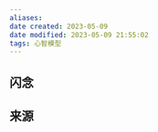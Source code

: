 ```yaml
---
aliases: 
date created: 2023-05-09
date modified: 2023-05-09 21:55:02
tags: 心智模型
---
```

## 闪念


## 来源